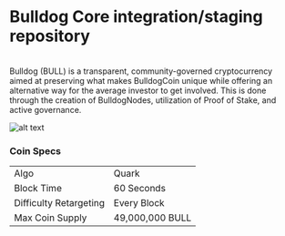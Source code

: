 Bulldog Core integration/staging repository
=====================================
<br>
Bulldog (BULL) is a transparent, community-governed cryptocurrency aimed at preserving what makes BulldogCoin unique while offering an alternative way for the average investor to get involved. This is done through the creation of BulldogNodes, utilization of Proof of Stake, and active governance.


![alt text](https://user-images.githubusercontent.com/37994033/61672769-ee18ad80-acba-11e9-9826-327c331f46b0.png)

### Coin Specs
<table>
<tr><td>Algo</td><td>Quark</td></tr>
<tr><td>Block Time</td><td>60 Seconds</td></tr>
<tr><td>Difficulty Retargeting</td><td>Every Block</td></tr>
<tr><td>Max Coin Supply</td><td>49,000,000 BULL</td></tr>
</table>



